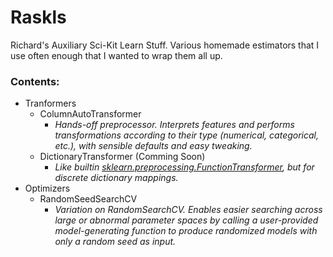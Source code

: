# Raskls
Richard's Auxiliary Sci-Kit Learn Stuff. Various homemade estimators that I use often enough that I wanted to wrap them all up.

### Contents:
  - Tranformers
    - ColumnAutoTransformer
      - _Hands-off preprocessor. Interprets features and performs transformations according to their type (numerical, categorical, etc.), with sensible defaults and easy tweaking._
    - DictionaryTransformer (Comming Soon)
      - _Like builtin [sklearn.preprocessing.FunctionTransformer](https://scikit-learn.org/stable/modules/generated/sklearn.preprocessing.FunctionTransformer.html), but for discrete dictionary mappings._
  - Optimizers
    - RandomSeedSearchCV
      - _Variation on RandomSearchCV. Enables easier searching across large or abnormal parameter spaces by calling a user-provided model-generating function to produce randomized models with only a random seed as input._
